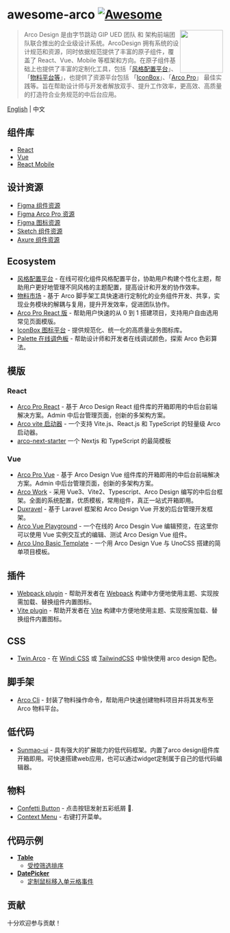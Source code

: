 # awesome-arco [![Awesome](https://cdn.rawgit.com/sindresorhus/awesome/d7305f38d29fed78fa85652e3a63e154dd8e8829/media/badge.svg)](https://github.com/sindresorhus/awesome)

[<img src="https://avatars.githubusercontent.com/u/64576149?s=200&v=4" align="right" height="100">](http://lesscss.org/)

> Arco Design 是由字节跳动 GIP UED 团队 和 架构前端团队联合推出的企业级设计系统。ArcoDesign 拥有系统的设计规范和资源，同时依据规范提供了丰富的原子组件，覆盖了 React、Vue、Mobile 等框架和方向。在原子组件基础上也提供了丰富的定制化工具，包括「[风格配置平台](https://arco.design/themes)」、「[物料平台等](https://arco.design/material)」，也提供了资源平台包括 「[IconBox](https://arco.design/iconbox)」、「[Arco Pro](https://pro.arco.design)」 最佳实践等。旨在帮助设计师与开发者解放双手、提升工作效率，更高效、高质量的打造符合业务规范的中后台应用。


[English](./README.md) | 中文

## 组件库

* [React](https://github.com/arco-design/arco-design)
* [Vue](https://github.com/arco-design/arco-design-vue)
* [React Mobile](https://github.com/arco-design/arco-design-mobile)

## 设计资源

* [Figma 组件资源](https://www.figma.com/file/M66cTiLXHa4SVyZIlfY5Pb/arco-Design-System?node-id=7945%3A44563)
* [Figma Arco Pro 资源](https://www.figma.com/file/dp8okiO9c6tKdBmqv1m1R2/Arco-Design-Pro?node-id=515%3A5594)
* [Figma 图标资源](https://www.figma.com/file/1ohmb16op4ogbI09ojLR5W/Arco-Design-Icons)
* [Sketch 组件资源](https://unpkg.byted-static.com/byted/arco-config/1.0.8/sketch/ArcoDesign_Sketch_Design.sketch)
* [Axure 组件资源](https://unpkg.byted-static.com/byted/arco-config/1.0.8/axure/ArcoDesign_Axure_Component.rp)

## Ecosystem

* [风格配置平台](https://arco.design/themes) - 在线可视化组件风格配置平台，协助用户构建个性化主题，帮助用户更好地管理不同风格的主题配置，提高设计和开发的协作效率。
* [物料市场](https://arco.design/material) - 基于 Arco 脚手架工具快速进行定制化的业务组件开发、共享，实现业务模块的解耦与复用，提升开发效率，促进团队协作。
* [Arco Pro React 版](https://pro.arco.design/) - 帮助用户快速的从 0 到 1 搭建项目，支持用户自由选用常见页面模版。
* [IconBox 图标平台](https://arco.design/iconbox) - 提供规范化、统一化的高质量业务图标库。
* [Palette 在线调色板](https://arco.design/palette) - 帮助设计师和开发者在线调试颜色，探索 Arco 色彩算法。

## 模版

### React

* [Arco Pro React](https://github.com/arco-design/arco-design-pro) - 基于 Arco Design React 组件库的开箱即用的中后台前端解决方案。Admin 中后台管理页面，创新的多架构方案。
* [Arco vite 启动器](https://github.com/renyuanz/arco-design-vite-react-ts-starter) - 一个支持 Vite.js、React.js 和 TypeScript 的轻量级 Arco 启动器。
* [arco-next-starter](https://github.com/jiahao-c/arco-next-starter) 一个 Nextjs 和 TypeScript 的最简模板

### Vue

* [Arco Pro Vue](https://github.com/arco-design/arco-design-pro-vue) - 基于 Arco Design Vue 组件库的开箱即用的中后台前端解决方案。Admin 中后台管理页面，创新的多架构方案。
* [Arco Work](https://github.com/qingqingxuan/arco-work) - 采用 Vue3、Vite2、Typescript、Arco Design 编写的中后台框架。全面的系统配置，优质模板，常用组件，真正一站式开箱即用。
* [Duxravel](https://github.com/duxphp/duxravel) - 基于 Laravel 框架和 Arco Design Vue 开发的后台管理开发框架。
* [Arco Vue Playground](https://github.com/hehehai/arco-vue-playground) - 一个在线的 Arco Desgin Vue 编辑预览，在这里你可以使用 Vue 实例交互式的编辑、测试 Arco Design Vue 组件。
* [Arco Uno Basic Template](https://github.com/lanseria/arco-uno-basic-template) - 一个用 Arco Design Vue 与 UnoCSS 搭建的简单项目模板。

## 插件

* [Webpack plugin](https://github.com/arco-design/arco-plugins/tree/main/packages/plugin-webpack-react) - 帮助开发者在 [Webpack](https://webpack.js.org/) 构建中方便地使用主题、实现按需加载、替换组件内置图标。
* [Vite plugin](https://github.com/arco-design/arco-plugins/tree/main/packages/plugin-vite-react) - 帮助开发者在 [Vite](https://vitejs.dev/) 构建中方便地使用主题、实现按需加载、替换组件内置图标。

## CSS

* [Twin.Arco](https://twin-arco.netlify.app/) - 在 [Windi CSS](https://github.com/windicss/windicss) 或 [TailwindCSS](https://github.com/tailwindlabs/tailwindcss) 中愉快使用 arco design 配色。

## 脚手架

* [Arco Cli](https://github.com/arco-design/arco-cli) - 封装了物料操作命令，帮助用户快速创建物料项目并将其发布至 Arco 物料平台。

## 低代码

* [Sunmao-ui](https://sunmao-ui.com/) - 具有强大的扩展能力的低代码框架。内置了arco design组件库开箱即用。可快速搭建web应用，也可以通过widget定制属于自己的低代码编辑器。

## 物料

* [Confetti Button](https://arco.design/material/detail/?name=arco-confetti) - 点击按钮发射五彩纸屑 🎉.
* [Context Menu](https://arco.design/material/detail/?name=@arco-design/context-menu) - 右键打开菜单。

## 代码示例

* **[Table](https://arco.design/react/components/table)**
  * [受控筛选排序](https://codesandbox.io/s/relaxed-herschel-ol574?file=/index.js)
* **[DatePicker](https://arco.design/react/components/date-picker)**
  * [定制鼠标移入单元格事件](https://codesandbox.io/s/suspicious-jepsen-s7h6m)

## 贡献

十分欢迎参与贡献！
